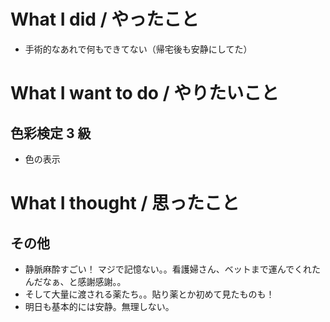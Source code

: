 # What I did / やったこと
- 手術的なあれで何もできてない（帰宅後も安静にしてた）

# What I want to do / やりたいこと
## 色彩検定 3 級
- 色の表示

# What I thought / 思ったこと
## その他
- 静脈麻酔すごい！ マジで記憶ない。。看護婦さん、ベットまで運んでくれたんだなぁ、と感謝感謝。。
- そして大量に渡される薬たち。。貼り薬とか初めて見たものも！
- 明日も基本的には安静。無理しない。
